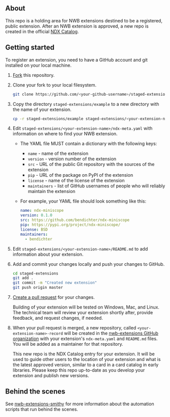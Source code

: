 ## About
This repo is a holding area for NWB extensions destined to be a registered, public 
extension. After an NWB extension is approved, a new repo is created in the official
[NDX Catalog](https://github.com/nwb-extensions).

## Getting started

To register an extension, you need to have a GitHub account and git installed on your
local machine.

1. [Fork](https://help.github.com/en/articles/fork-a-repo) this repository.

2. Clone your fork to your local filesystem.

    ```bash
    git clone https://github.com/<your-github-username>/staged-extensions.git
    ```

2. Copy the directory `staged-extensions/example` to a new directory
with the name of your extension.

    ```bash
    cp -r staged-extensions/example staged-extensions/<your-extension-name>
    ```

3. Edit `staged-extensions/<your-extension-name>/ndx-meta.yaml`
with information on where to find your NWB extension.
    - The YAML file MUST contain a dictionary with the following keys:
      - `name` - name of the extension
      - `version` - version number of the extension
      - `src` - URL of the public Git repository with the sources of the extension
      - `pip` - URL of the package on PyPI of the extension
      - `license` - name of the license of the extension
      - `maintainers` - list of GitHub
      usernames of people who will reliably maintain the extension
      
    - For example, your YAML file should look something like this:
        ```yaml
        name: ndx-miniscope
        version: 0.1.0
        src: https://github.com/bendichter/ndx-miniscope
        pip: https://pypi.org/project/ndx-miniscope/
        license: BSD
        maintainers:
          - bendichter
        ```

4. Edit `staged-extensions/<your-extension-name>/README.md`
to add information about your extension.

5. Add and commit your changes locally and push your changes to GitHub. 

    ```bash
    cd staged-extensions
    git add .
    git commit -m "Created new extension"
    git push origin master
    ```

5. [Create a pull request](https://help.github.com/en/articles/creating-a-pull-request) for your changes. 

    Building of your extension will be tested on Windows,
Mac, and Linux. The technical team will review your extension shortly after, 
provide feedback, and request changes, if needed.

6. When your pull request is merged, a new repository, called
`<your-extension-name>-record` will be created in the [nwb-extensions
GitHub organization](https://github.com/nwb-extensions) with your 
extension's `ndx-meta.yaml` and `README.md` files. You will be added as a maintainer for that repository. 

    This new repo is the NDX Catalog entry for your extension. It will be used to guide other users
to the location of your extension and what is the latest approved version, similar to a card in a card
catalog in early libraries. Please keep this repo up-to-date as you develop your extension
and publish new versions. 

## Behind the scenes

See [nwb-extensions-smithy](https://github.com/nwb-extensions/nwb-extensions-smithy) for more information
about the automation scripts that run behind the scenes.
